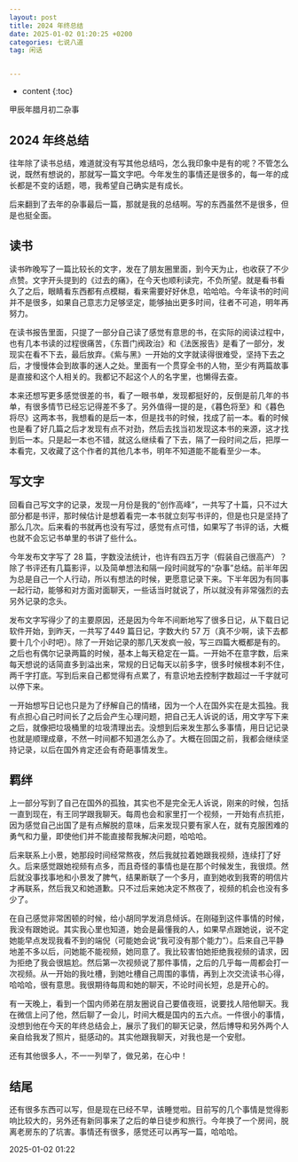```yaml
---
layout: post
title: 2024 年终总结
date: 2025-01-02 01:20:25 +0200
categories: 七说八道
tag: 闲话


---
```


* content
{:toc}




甲辰年腊月初二杂事

## 2024 年终总结

往年除了读书总结，难道就没有写其他总结吗，怎么我印象中是有的呢？不管怎么说，既然有想说的，那就写一篇文字吧。今年发生的事情还是很多的，每一年的成长都是不变的话题，嗯，我希望自己确实是有成长。

后来翻到了去年的杂事最后一篇，那就是我的总结啊。写的东西虽然不是很多，但是也挺全面。

## 读书

读书昨晚写了一篇比较长的文字，发在了朋友圈里面，到今天为止，也收获了不少点赞。文字开头提到的《过去的痛》，在今天也顺利读完，不负所望。就是看书看久了之后，眼睛看东西都有点模糊，看来需要好好休息，哈哈哈。今年读书的时间并不是很多，如果自己意志力足够坚定，能够抽出更多时间，往者不可追，明年再努力。

在读书报告里面，只提了一部分自己读了感觉有意思的书，在实际的阅读过程中，也有几本书读的过程很痛苦，《东晋门阀政治》和《法医报告》是看了一部分，发现实在看不下去，最后放弃。《紫与黑》一开始的文字就读得很难受，坚持下去之后，才慢慢体会到故事的迷人之处。里面有一个贯穿全书的人物，至少有两篇故事是直接和这个人相关的。我都记不起这个人的名字里，也懒得去查。

本来还想写更多感觉很差的书，看了一眼书单，发现都挺好的，反倒是前几年的书单，有很多情节已经忘记得差不多了。另外值得一提的是，《暮色将至》和《暮色将尽》这两本书，我想看的是后一本，但是找书的时候，找成了前一本。看的时候也是看了好几篇之后才发现有点不对劲，然后去找当初发现这本书的来源，这才找到后一本。只是起一本也不错，就这么继续看了下去，隔了一段时间之后，把厚一本看完，又收藏了这个作者的其他几本书，明年不知道能不能看至少一本。

## 写文字

回看自己写文字的记录，发现一月份是我的“创作高峰”，一共写了十篇，只不过大部分都是书评，那时候估计是想着看完一本书就立刻写书评的，但是也只是坚持了那么几次。后来看的书就再也没有写过，感觉有点可惜，如果写了书评的话，大概也就不会忘记书单里的书讲了些什么。

今年发布文字写了 28 篇，字数没法统计，也许有四五万字（假装自己很高产）？除了书评还有几篇影评，以及简单想法和隔一段时间就写的“杂事”总结。前半年因为总是自己一个人行动，所以有想法的时候，更愿意记录下来。下半年因为有同事一起行动，能够和对方面对面聊天，一些话当时就说了，所以就没有非常强烈的去另外记录的念头。

发布文字写得少了的主要原因，还是因为今年不间断地写了很多日记，从下载日记软件开始，到昨天，一共写了449 篇日记，字数大约 57 万（真不少啊，读下去都要十几个小时吧）。除了一开始记录的那几天发疯一般，写三四篇大概都是有的。之后也有偶尔记录两篇的时候，基本上每天稳定在一篇。一开始不在意字数，后来每天想说的话简直多到溢出来，常规的日记每天以前多字，很多时候根本刹不住，两千字打底。写到后来自己都觉得有点累了，有意识地去控制字数超过一千字就可以停下来。

一开始想写日记也只是为了纾解自己的情绪，因为一个人在国外实在是太孤独。我有点担心自己时间长了之后会产生心理问题，把自己无人诉说的话，用文字写下来之后，就像把垃圾桶里的垃圾清理出去。没想到后来发生那么多事情，用日记记录也就是顺理成章，不然一时间都不知道怎么办了。大概在回国之前，我都会继续坚持记录，以后在国外肯定还会有奇葩事情发生。

## 羁绊

上一部分写到了自己在国外的孤独，其实也不是完全无人诉说，刚来的时候，包括一直到现在，有王同学跟我聊天。每周也会和家里打一个视频，一开始有点抗拒，因为感觉自己出国了是有点解脱的意味，后来发现只要有家人在，就有克服困难的勇气和力量，即使他们并不能直接帮我解决问题，哈哈哈。

后来联系上小景，她那段时间经常熬夜，然后我就拉着她跟我视频，连续打了好久。后来感觉跟她视频有点多，而且奇怪的事情也是在那个时候发生，我很烦。然后就没事找事地和小景发了脾气，结果断联了一个多月，直到她收到我寄的明信片才再联系，然后我又和她道歉。只不过后来她决定不熬夜了，视频的机会也没有多少了。

在自己感觉非常困顿的时候，给小胡同学发消息倾诉。在刚碰到这件事情的时候，我没有跟她说。其实我心里也知道，她会是最懂我的人，如果早点跟她说，说不定她能早点发现我看不到的端倪（可能她会说“我可没有那个能力”）。后来自己平静地差不多以后，问她能不能视频，她同意了。我比较害怕她拒绝我视频的请求，因为拒绝了我会很尴尬。然后第一次视频说了那件事情，之后的几乎每一周都会打一次视频。从一开始的我吐槽，到她吐槽自己周围的事情，再到上次交流读书心得，哈哈哈，很有意思。我很期待每周和她的聊天，不论时间长短，总是开心的。

有一天晚上，看到一个国内师弟在朋友圈说自己要值夜班，说要找人陪他聊天。我在微信上问了他，然后聊了一会儿，时间大概是国内的五六点。一件很小的事情，没想到他在今天的年终总结会上，展示了我们的聊天记录，然后博导和另外两个人亲自给我发了照片，挺感动的。其实他跟我聊天，对我也是一个安慰。

还有其他很多人，不一一列举了，做兄弟，在心中！

## 结尾

还有很多东西可以写，但是现在已经不早，该睡觉啦。目前写的几个事情是觉得影响比较大的，另外还有新同事来了之后的单日徒步和旅行。今年换了一个房间，脱离老房东的了坑害。事情还有很多，感觉还可以再写一篇，哈哈哈。

2025-01-02 01:22